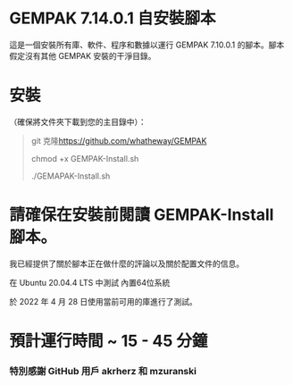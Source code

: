 # GEMPAK 7.14.0.1 自安裝腳本

這是一個安裝所有庫、軟件、程序和數據以運行 GEMPAK 7.10.0.1 的腳本。腳本假定沒有其他 GEMPAK 安裝的干淨目錄。

# 安裝

（確保將文件夾下載到您的主目錄中）：

> git 克隆<https://github.com/whatheway/GEMPAK>
>
> chmod +x GEMPAK-Install.sh
>
> ./GEMAPAK-Install.sh

# 請確保在安裝前閱讀 GEMPAK-Install 腳本。

我已經提供了關於腳本正在做什麼的評論以及關於配置文件的信息。

在 Ubuntu 20.04.4 LTS 中測試
內置64位系統

於 2022 年 4 月 28 日使用當前可用的庫進行了測試。

# 預計運行時間 ~ 15 - 45 分鐘

### 特別感謝 GitHub 用戶 akrherz 和 mzuranski
